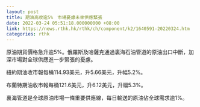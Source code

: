 ```yaml
---
layout: post
title: 期油高收逾5%　市場憂慮未來供應緊張
date: 2022-03-24 05:51:18.000000000 +08:00
link: https://news.rthk.hk/rthk/ch/component/k2/1640591-20220324.htm
categories: rthk
---
```


原油期貨價格急升逾5%。俄羅斯及哈薩克通過裏海石油管道的原油出口中斷，加深市場對全球供應進一步緊張的憂慮。

紐約期油收市報每桶114.93美元，升5.66美元，升幅5.2%。

布蘭特期油收市報每桶121.6美元，升6.12美元，升幅5.3%。

裏海管道是全球原油市場一條重要供應線，每日輸送的原油佔全球需求逾1%。
